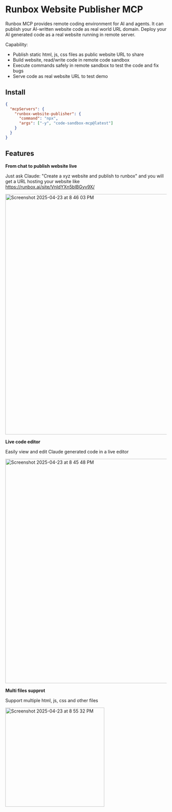 # Runbox Website Publisher MCP

Runbox MCP provides remote coding environment for AI and agents. It can publish your AI-written website code as real world URL domain. Deploy your AI generated code as a real website running in remote server.

Capability:

- Publish static html, js, css files as public website URL to share
- Build website, read/write code in remote code sandbox
- Execute commands safely in remote sandbox to test the code and fix bugs
- Serve code as real website URL to test demo

## Install

```json
{
  "mcpServers": {
    "runbox-website-publisher": {
      "command": "npx",
      "args": ["-y", "code-sandbox-mcp@latest"]
    }
  }
}
```

## Features

**From chat to publish website live**

Just ask Claude: "Create a xyz website and publish to runbox" and you will get a URL hosting your website like https://runbox.ai/site/VnIdYXn5bIBGyv9X/

<img width="750" alt="Screenshot 2025-04-23 at 8 46 03 PM" src="https://github.com/user-attachments/assets/a5c63994-0e9d-4109-b2df-f408662eece7" />

**Live code editor**

Easily view and edit Claude generated code in a live editor

<img width="700" alt="Screenshot 2025-04-23 at 8 45 48 PM" src="https://github.com/user-attachments/assets/66c2e750-b98b-471c-8558-bdccf41c7864" />

**Multi files supprot**

Support multiple html, js, css and other files

<img width="309" alt="Screenshot 2025-04-23 at 8 55 32 PM" src="https://github.com/user-attachments/assets/a4d87c6a-c8d1-460d-b98a-919c7f039b5f" />

